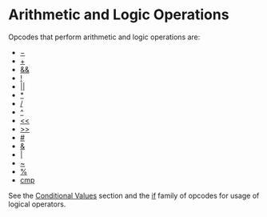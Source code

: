 # **Arithmetic and Logic Operations**

Opcodes that perform arithmetic and logic operations are:

* [$-$](../../opcodes/subtracts)  
* [$+$](../../opcodes/adds)  
* [&&](../../opcodes/opand)  
* [$!$](../../opcodes/opnot)  
* [$||$](../../opcodes/opor)  
* [$*$](../../opcodes/multiplies)  
* [$/$](../../opcodes/divides)  
* [^](../../opcodes/raises)  
* [&lt;&lt;](../../opcodes/opbitshl)  
* [&gt;&gt;](../../opcodes/opbitshr)
* [$\#$](../../opcodes/opnonequiv)  
* [&](../../opcodes/opbitand) 
* [$|$](../../opcodes/opbitor)  
* [~](../../opcodes/opbitnot) 
* [$\%$](../../opcodes/modulus)
* [cmp](../../opcodes/cmp)

See the [Conditional Values](../../control/conditional) section and the [if](../../opcodes/if) family of opcodes for usage of logical operators.
